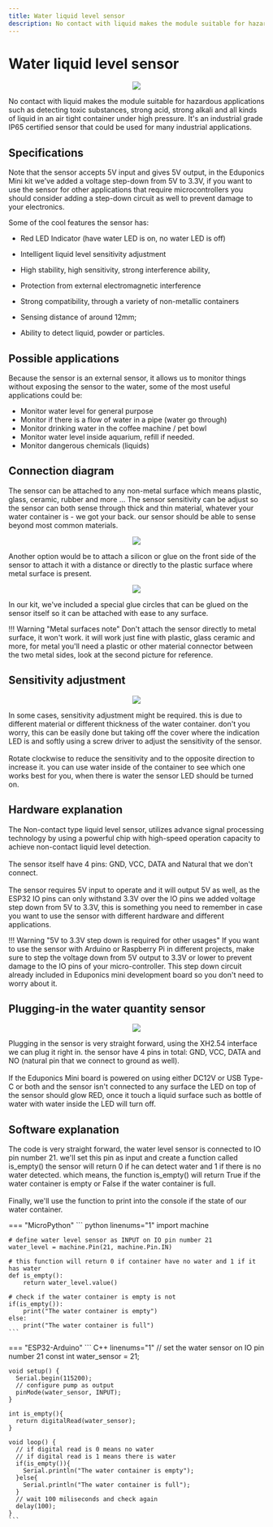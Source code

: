 ```yaml
---
title: Water liquid level sensor
description: No contact with liquid makes the module suitable for hazardous applications such as detecting toxic substances, strong acid, strong alkali and all kinds of liquid in an air tight container under high pressure. It's an industrial grade IP65 certified sensor that could be used for many industrial applications.
---
```


# Water liquid level sensor

<p align="center">
  <img src="https://cdn.steminds.com/docs/kits/eduponics_mini/water_liquid_level_sensor.jpg">
</p>

No contact with liquid makes the module suitable for hazardous applications such as detecting toxic substances, strong acid, strong alkali and all kinds of liquid in an air tight container under high pressure. It's an industrial grade IP65 certified sensor that could be used for many industrial applications.

## Specifications

Note that the sensor accepts 5V input and gives 5V output, in the Eduponics Mini kit we've added a voltage step-down from 5V to 3.3V, if you want to use the sensor for other applications that require microcontrollers you should consider adding a step-down circuit as well to prevent damage to your electronics.

Some of the cool features the sensor has:

* Red LED Indicator (have water LED is on, no water LED is off)

* Intelligent liquid level sensitivity adjustment

* High stability, high sensitivity, strong interference ability,

* Protection from external electromagnetic interference

* Strong compatibility, through a variety of non-metallic containers

* Sensing distance of around 12mm;

* Ability to detect liquid, powder or particles.

## Possible applications

Because the sensor is an external sensor, it allows us to monitor things without exposing the sensor to the water, some of the most useful applications could be:

* Monitor water level for general purpose
* Monitor if there is a flow of water in a pipe (water go through)
* Monitor drinking water in the coffee machine / pet bowl
* Monitor water level inside aquarium, refill if needed.
* Monitor dangerous chemicals (liquids)


## Connection diagram

The sensor can be attached to any non-metal surface which means plastic, glass, ceramic, rubber and more ...
The sensor sensitivity can be adjust so the sensor can both sense through thick and thin material, whatever your water container is - we got your back.
our sensor should be able to sense beyond most common materials.

<p align="center">
  <img src="https://cdn.steminds.com/docs/kits/eduponics_mini/water_quantity_sensor_connection1.jpg">
</p>

Another option would be to attach a silicon or glue on the front side of the sensor to attach it with a distance or directly to the plastic surface where metal surface is present.

<p align="center">
  <img src="https://cdn.steminds.com/docs/kits/eduponics_mini/water_quantity_sensor_connection2.jpg">
</p>

In our kit, we've included a special glue circles that can be glued on the sensor itself so it can be attached with ease to any surface.

!!! Warning "Metal surfaces note"
    Don't attach the sensor directly to metal surface, it won't work.
    it will work just fine with plastic, glass ceramic and more, for metal you'll need a plastic or other material connector between the two metal sides, look at the second picture for reference.

## Sensitivity adjustment

<p align="center">
  <img src="https://cdn.steminds.com/docs/kits/eduponics_mini/water_quantity_sensor_adjustment.jpg">
</p>

In some cases, sensitivity adjustment might be required. this is due to different material or different thickness of the water container. don't you worry, this can be easily done but taking off the cover where the indication LED is and softly using a screw driver to adjust the sensitivity of the sensor.
<br/><br/>
Rotate clockwise to reduce the sensitivity and to the opposite direction to increase it. you can use water inside of the container to see which one works best for you, when there is water the sensor LED should be turned on.

## Hardware explanation

The Non-contact type liquid level sensor, utilizes advance signal processing technology by using a powerful chip with high-speed operation capacity to achieve non-contact liquid level detection.
<br/><br/>
The sensor itself have 4 pins: GND, VCC, DATA and Natural that we don't connect.
<br/><br/>
The sensor requires 5V input to operate and it will output 5V as well, as the ESP32 IO pins can only withstand 3.3V over the IO pins we added voltage step down from 5V to 3.3V, this is something you need to remember in case you want to use the sensor with different hardware and different applications.

!!! Warning "5V to 3.3V step down is required for other usages"
    If you want to use the sensor with Arduino or Raspberry Pi in different projects, make sure to step the voltage down from 5V output to 3.3V or lower to prevent damage to the IO pins of your micro-controller.
    This step down circuit already included in Eduponics mini development board so you don't need to worry about it.

## Plugging-in the water quantity sensor

<p align="center">
  <img src="https://cdn.steminds.com/docs/kits/eduponics_mini/connecting_liquid_level_sensor.jpeg">
</p>

Plugging in the sensor is very straight forward, using the XH2.54 interface we can plug it right in. the sensor have 4 pins in total: GND, VCC, DATA and NO (natural pin that we connect to ground as well).
<br/><br/>
If the Eduponics Mini board is powered on using either DC12V or USB Type-C or both and the sensor isn't connected to any surface the LED on top of the sensor should glow RED, once it touch a liquid surface such as bottle of water with water inside the LED will turn off.

## Software explanation

The code is very straight forward, the water level sensor is connected to IO pin number 21.
we'll set this pin as input and create a function called is_empty() the sensor will return 0 if he can detect water and 1 if there is no water detected.
which means, the function is_empty() will return True if the water container is empty or False if the water container is full.
<br/><br/>
Finally, we'll use the function to print into the console if the state of our water container.

=== "MicroPython"
    ``` python linenums="1"
    import machine

    # define water level sensor as INPUT on IO pin number 21
    water_level = machine.Pin(21, machine.Pin.IN)

    # this function will return 0 if container have no water and 1 if it has water
    def is_empty():
        return water_level.value()

    # check if the water container is empty is not
    if(is_empty()):
        print("The water container is empty")
    else:
        print("The water container is full")
    ```
=== "ESP32-Arduino"
    ``` C++ linenums="1"
    // set the water sensor on IO pin number 21
    const int water_sensor = 21;

    void setup() {
      Serial.begin(115200);
      // configure pump as output
      pinMode(water_sensor, INPUT);
    }

    int is_empty(){
      return digitalRead(water_sensor);
    }

    void loop() {
      // if digital read is 0 means no water
      // if digital read is 1 means there is water
      if(is_empty()){
        Serial.println("The water container is empty");
      }else{
        Serial.println("The water container is full");
      }
      // wait 100 miliseconds and check again
      delay(100);
    }
    ```
